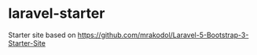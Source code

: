 # laravel-starter
Starter site based on https://github.com/mrakodol/Laravel-5-Bootstrap-3-Starter-Site
